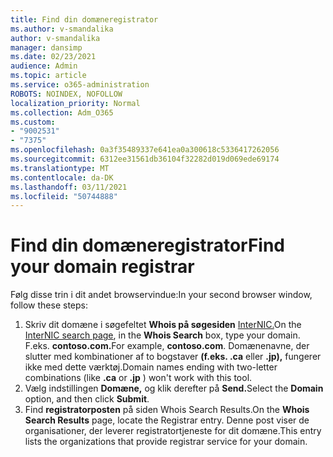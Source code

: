 ```yaml
---
title: Find din domæneregistrator
ms.author: v-smandalika
author: v-smandalika
manager: dansimp
ms.date: 02/23/2021
audience: Admin
ms.topic: article
ms.service: o365-administration
ROBOTS: NOINDEX, NOFOLLOW
localization_priority: Normal
ms.collection: Adm_O365
ms.custom:
- "9002531"
- "7375"
ms.openlocfilehash: 0a3f35489337e641ea0a300618c5336417262056
ms.sourcegitcommit: 6312ee31561db36104f32282d019d069ede69174
ms.translationtype: MT
ms.contentlocale: da-DK
ms.lasthandoff: 03/11/2021
ms.locfileid: "50744888"
---
```

# <a name="find-your-domain-registrar"></a><span data-ttu-id="9ae53-102">Find din domæneregistrator</span><span class="sxs-lookup"><span data-stu-id="9ae53-102">Find your domain registrar</span></span>

<span data-ttu-id="9ae53-103">Følg disse trin i dit andet browservindue:</span><span class="sxs-lookup"><span data-stu-id="9ae53-103">In your second browser window, follow these steps:</span></span>

1. <span data-ttu-id="9ae53-104">Skriv dit domæne i søgefeltet **Whois på søgesiden** [InterNIC.](https://lookup.icann.org/)</span><span class="sxs-lookup"><span data-stu-id="9ae53-104">On the [InterNIC search page](https://lookup.icann.org/), in the **Whois Search** box, type your domain.</span></span> <span data-ttu-id="9ae53-105">F.eks. **contoso.com.**</span><span class="sxs-lookup"><span data-stu-id="9ae53-105">For example, **contoso.com**.</span></span> <span data-ttu-id="9ae53-106">Domænenavne, der slutter med kombinationer af to bogstaver **(f.eks. .ca** eller **.jp),** fungerer ikke med dette værktøj.</span><span class="sxs-lookup"><span data-stu-id="9ae53-106">Domain names ending with two-letter combinations (like **.ca** or **.jp** ) won't work with this tool.</span></span>
2. <span data-ttu-id="9ae53-107">Vælg indstillingen **Domæne,** og klik derefter på **Send.**</span><span class="sxs-lookup"><span data-stu-id="9ae53-107">Select the **Domain** option, and then click **Submit**.</span></span>
3. <span data-ttu-id="9ae53-108">Find **registratorposten** på siden Whois Search Results.</span><span class="sxs-lookup"><span data-stu-id="9ae53-108">On the **Whois Search Results** page, locate the Registrar entry.</span></span> <span data-ttu-id="9ae53-109">Denne post viser de organisationer, der leverer registratortjeneste for dit domæne.</span><span class="sxs-lookup"><span data-stu-id="9ae53-109">This entry lists the organizations that provide registrar service for your domain.</span></span>
